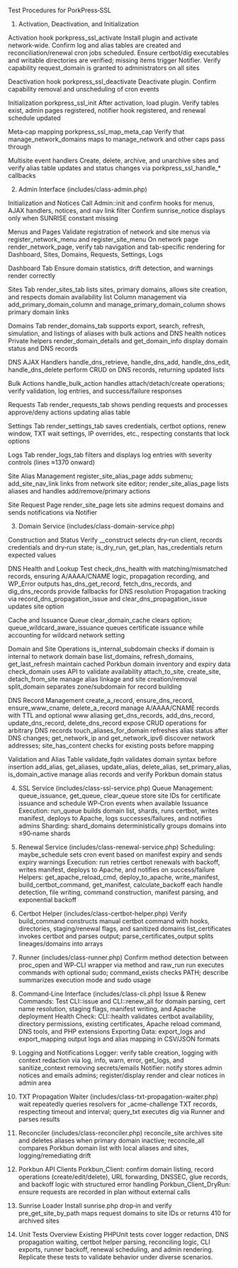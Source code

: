 Test Procedures for PorkPress‑SSL
1. Activation, Deactivation, and Initialization

Activation hook porkpress_ssl_activate
Install plugin and activate network‑wide.
Confirm log and alias tables are created and reconciliation/renewal cron jobs scheduled.
Ensure certbot/dig executables and writable directories are verified; missing items trigger Notifier.
Verify capability request_domain is granted to administrators on all sites

Deactivation hook porkpress_ssl_deactivate
Deactivate plugin.
Confirm capability removal and unscheduling of cron events

Initialization porkpress_ssl_init
After activation, load plugin.
Verify tables exist, admin pages registered, notifier hook registered, and renewal schedule updated

Meta‑cap mapping porkpress_ssl_map_meta_cap
Verify that manage_network_domains maps to manage_network and other caps pass through

Multisite event handlers
Create, delete, archive, and unarchive sites and verify alias table updates and status changes via porkpress_ssl_handle_* callbacks

2. Admin Interface (includes/class-admin.php)

Initialization and Notices
Call Admin::init and confirm hooks for menus, AJAX handlers, notices, and nav link filter
Confirm sunrise_notice displays only when SUNRISE constant missing

Menus and Pages
Validate registration of network and site menus via register_network_menu and register_site_menu
On network page render_network_page, verify tab navigation and tab-specific rendering for Dashboard, Sites, Domains, Requests, Settings, Logs

Dashboard Tab
Ensure domain statistics, drift detection, and warnings render correctly

Sites Tab
render_sites_tab lists sites, primary domains, allows site creation, and respects domain availability list
Column management via add_primary_domain_column and manage_primary_domain_column shows primary domain links

Domains Tab
render_domains_tab supports export, search, refresh, simulation, and listings of aliases with bulk actions and DNS health notices
Private helpers render_domain_details and get_domain_info display domain status and DNS records

DNS AJAX Handlers
handle_dns_retrieve, handle_dns_add, handle_dns_edit, handle_dns_delete perform CRUD on DNS records, returning updated lists

Bulk Actions
handle_bulk_action handles attach/detach/create operations; verify validation, log entries, and success/failure responses

Requests Tab
render_requests_tab shows pending requests and processes approve/deny actions updating alias table

Settings Tab
render_settings_tab saves credentials, certbot options, renew window, TXT wait settings, IP overrides, etc., respecting constants that lock options

Logs Tab
render_logs_tab filters and displays log entries with severity controls (lines ≈1370 onward)

Site Alias Management
register_site_alias_page adds submenu; add_site_nav_link links from network site editor; render_site_alias_page lists aliases and handles add/remove/primary actions

Site Request Page
render_site_page lets site admins request domains and sends notifications via Notifier

3. Domain Service (includes/class-domain-service.php)

Construction and Status
Verify __construct selects dry‑run client, records credentials and dry‑run state; is_dry_run, get_plan, has_credentials return expected values

DNS Health and Lookup
Test check_dns_health with matching/mismatched records, ensuring A/AAAA/CNAME logic, propagation recording, and WP_Error outputs
has_dns_get_record, fetch_dns_records, and dig_dns_records provide fallbacks for DNS resolution
Propagation tracking via record_dns_propagation_issue and clear_dns_propagation_issue updates site option

Cache and Issuance Queue
clear_domain_cache clears option; queue_wildcard_aware_issuance queues certificate issuance while accounting for wildcard network setting

Domain and Site Operations
is_internal_subdomain checks if domain is internal to network domain base
list_domains, refresh_domains, get_last_refresh maintain cached Porkbun domain inventory and expiry data
check_domain uses API to validate availability
attach_to_site, create_site, detach_from_site manage alias linkage and site creation/removal
split_domain separates zone/subdomain for record building

DNS Record Management
create_a_record, ensure_dns_record, ensure_www_cname, delete_a_record manage A/AAAA/CNAME records with TTL and optional www aliasing
get_dns_records, add_dns_record, update_dns_record, delete_dns_record expose CRUD operations for arbitrary DNS records
touch_aliases_for_domain refreshes alias status after DNS changes; get_network_ip and get_network_ipv6 discover network addresses; site_has_content checks for existing posts before mapping

Validation and Alias Table
validate_fqdn validates domain syntax before insertion
add_alias, get_aliases, update_alias, delete_alias, set_primary_alias, is_domain_active manage alias records and verify Porkbun domain status

4. SSL Service (includes/class-ssl-service.php)
Queue Management: queue_issuance, get_queue, clear_queue store site IDs for certificate issuance and schedule WP‑Cron events when available
Issuance Execution: run_queue builds domain list, shards, runs certbot, writes manifest, deploys to Apache, logs successes/failures, and notifies admins
Sharding: shard_domains deterministically groups domains into ≤90‑name shards

5. Renewal Service (includes/class-renewal-service.php)
Scheduling: maybe_schedule sets cron event based on manifest expiry and sends expiry warnings
Execution: run retries certbot renewals with backoff, writes manifest, deploys to Apache, and notifies on success/failure
Helpers: get_apache_reload_cmd, deploy_to_apache, write_manifest, build_certbot_command, get_manifest, calculate_backoff each handle detection, file writing, command construction, manifest parsing, and exponential backoff

6. Certbot Helper (includes/class-certbot-helper.php)
Verify build_command constructs manual certbot command with hooks, directories, staging/renewal flags, and sanitized domains
list_certificates invokes certbot and parses output; parse_certificates_output splits lineages/domains into arrays

7. Runner (includes/class-runner.php)
Confirm method detection between proc_open and WP‑CLI wrapper via method and raw_run
run executes commands with optional sudo; command_exists checks PATH; describe summarizes execution mode and sudo usage

8. Command‑Line Interface (includes/class-cli.php)
Issue & Renew Commands: Test CLI::issue and CLI::renew_all for domain parsing, cert name resolution, staging flags, manifest writing, and Apache deployment
Health Check: CLI::health validates certbot availability, directory permissions, existing certificates, Apache reload command, DNS tools, and PHP extensions
Exporting Data: export_logs and export_mapping output logs and alias mapping in CSV/JSON formats

9. Logging and Notifications
Logger: verify table creation, logging with context redaction via log, info, warn, error, get_logs, and sanitize_context removing secrets/emails
Notifier: notify stores admin notices and emails admins; register/display render and clear notices in admin area

10. TXT Propagation Waiter (includes/class-txt-propagation-waiter.php)
wait repeatedly queries resolvers for _acme-challenge TXT records, respecting timeout and interval; query_txt executes dig via Runner and parses results

11. Reconciler (includes/class-reconciler.php)
reconcile_site archives site and deletes aliases when primary domain inactive; reconcile_all compares Porkbun domain list with local aliases and sites, logging/remediating drift

12. Porkbun API Clients
Porkbun_Client: confirm domain listing, record operations (create/edit/delete), URL forwarding, DNSSEC, glue records, and backoff logic with structured error handling
Porkbun_Client_DryRun: ensure requests are recorded in plan without external calls

13. Sunrise Loader
Install sunrise.php drop‑in and verify pre_get_site_by_path maps request domains to site IDs or returns 410 for archived sites

14. Unit Tests Overview
Existing PHPUnit tests cover logger redaction, DNS propagation waiting, certbot helper parsing, reconciling logic, CLI exports, runner backoff, renewal scheduling, and admin rendering. Replicate these tests to validate behavior under diverse scenarios.